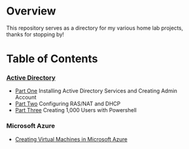 # Overview

This repository serves as a directory for my various home lab projects, thanks for stopping by!

# Table of Contents

### [Active Directory](https://github.com/wallimans/Home-Lab/tree/main/Active-Directory)

- [Part One](https://github.com/wallimans/Home-Lab/tree/main/Active-Directory/Part-One) Installing Active Directory Services and Creating Admin Account
- [Part Two](https://github.com/wallimans/Home-Lab/tree/main/Active-Directory/Part-Two) Configuring RAS/NAT and DHCP
- [Part Three](https://github.com/wallimans/Home-Lab/tree/main/Active-Directory/Part-Three) Creating 1,000 Users with Powershell

### Microsoft Azure

- [Creating Virtual Machines in Microsoft Azure](https://github.com/wallimans/Home-Lab/tree/main/Virtual-Machines/Microsoft-Azure/Creating-Windows-Server-2019)
